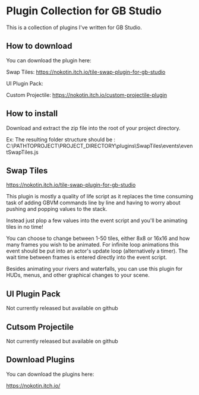 # Plugin Collection for GB Studio

This is a collection of plugins I've written for GB Studio.

## How to download

You can download the plugin here:

Swap Tiles: https://nokotin.itch.io/tile-swap-plugin-for-gb-studio

UI Plugin Pack:

Custom Projectile: https://nokotin.itch.io/custom-projectile-plugin

## How to install

Download and extract the zip file into the root of your project directory.

Ex:
The resulting folder structure should be : C:\PATHTOPROJECT\PROJECT_DIRECTORY\plugins\SwapTiles\events\eventSwapTiles.js

## Swap Tiles

https://nokotin.itch.io/tile-swap-plugin-for-gb-studio

This plugin is mostly a quality of life script as it replaces the time consuming task of adding GBVM commands line by line and having to worry about pushing and popping values to the stack.

Instead just plop a few values into the event script and you'll be animating tiles in no time!

You can choose to change between 1-50 tiles, either 8x8 or 16x16 and how many frames you wish to be animated.
For infinite loop animations this event should be put into an actor's update loop (alternatively a timer). The wait time between frames is entered directly into the event script.

Besides animating your rivers and waterfalls, you can use this plugin for HUDs, menus, and other graphical changes to your scene.


## UI Plugin Pack

Not currently released but available on github

## Cutsom Projectile

Not currently released but available on github



## Download Plugins

You can download the plugins here:

https://nokotin.itch.io/

